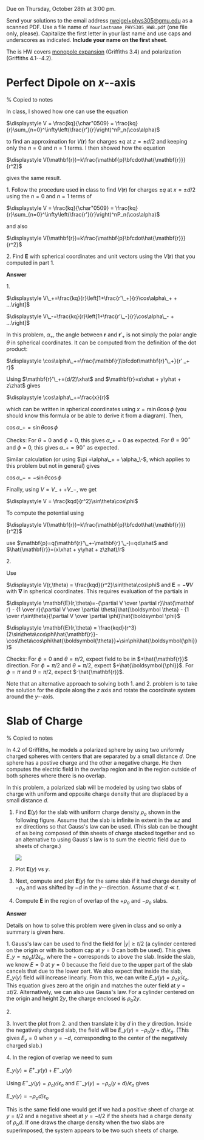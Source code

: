 Due on Thursday, October 28th at 3:00 pm.

Send your solutions to the email address rweigel+phys305@gmu.edu as a scanned PDF. Use a file name of `Yourlastname_PHYS305_HW8.pdf` (one file only, please). Capitalize the first letter in your last name and use caps and underscores as indicated. **Include your name on the first sheet**.

The is HW covers [monopole expansion](monopole_expansion.html) (Griffiths 3.4) and polarization (Griffiths 4.1--4.2).

# Perfect Dipole on $x$--axis

% Copied to notes

In class, I showed how one can use the equation

$\displaystyle V = \frac{kq}{\char"0509} = \frac{kq}{r}\sum_{n=0}^\infty\left(\frac{r'}{r}\right)^nP_n(\cos\alpha)$

to find an approximation for $V(\mathbf{r})$ for charges $\pm q$ at $z=\pm d/2$ and keeping only the $n=0$ and $n=1$ terms. I then showed how the equation

$\displaystyle V(\mathbf{r})=k\frac{\mathbf{p}\bfcdot\hat{\mathbf{r}}}{r^2}$

gives the same result.

1\. Follow the procedure used in class to find $V(\mathbf{r})$ for charges $\pm q$ at $x=\pm d/2$ using the $n=0$ and $n=1$ terms of

$\displaystyle V = \frac{kq}{\char"0509} = \frac{kq}{r}\sum_{n=0}^\infty\left(\frac{r'}{r}\right)^nP_n(\cos\alpha)$

and also

$\displaystyle V(\mathbf{r})=k\frac{\mathbf{p}\bfcdot\hat{\mathbf{r}}}{r^2}$

2\. Find $\mathbf{E}$ with spherical coordinates and unit vectors using the $V(\mathbf{r})$ that you computed in part 1.

**Answer**

1\.

$\displaystyle V\_+=\frac{kq}{r}\left[1+\frac{r'\_+}{r}\cos\alpha\_+ + ...\right]$

$\displaystyle V\_-=\frac{kq}{r}\left[1+\frac{r'\_-}{r}\cos\alpha\_- + ...\right]$

In this problem, $\alpha_+$, the angle between $\mathbf{r}$ and $\mathbf{r}'_+$ is not simply the polar angle $\theta$ in spherical coordinates. It can be computed from the definition of the dot product:

$\displaystyle \cos\alpha\_+=\frac{\mathbf{r}\bfcdot\mathbf{r}'\_+}{r'
_+ r}$

Using $\mathbf{r}'\_+=(d/2)\xhat$ and $\mathbf{r}=x\xhat + y\yhat + z\zhat$ gives

$\displaystyle \cos\alpha\_+=\frac{x}{r}$

which can be written in spherical coordinates using $x=r\sin\theta\cos\phi$ (you should know this formula or be able to derive it from a diagram). Then,

$\displaystyle \cos\alpha\_+=\sin\theta\cos\phi$

Checks: For $\theta=0$ and $\phi=0$, this gives $\alpha\_+=0$ as expected. For $\theta=90^\circ$ and $\phi=0$, this gives $\alpha\_+=90^\circ$ as expected.

Similar calculation (or using $\pi =\alpha\_+ + \alpha_\-$, which applies to this problem but not in general) gives

$\displaystyle \cos\alpha\_-=-\sin\theta\cos\phi$

Finally, using $V=V\_+ + V\_-$, we get

$\displaystyle V = \frac{kqd}{r^2}\sin\theta\cos\phi$

To compute the potential using

$\displaystyle V(\mathbf{r})=k\frac{\mathbf{p}\bfcdot\hat{\mathbf{r}}}{r^2}$

use $\mathbf{p}=q(\mathbf{r}'\_+-\mathbf{r}'\_-)=qd\xhat$ and $\hat{\mathbf{r}}=(x\xhat + y\yhat + z\zhat)/r$

2\.

Use

$\displaystyle V(r,\theta) = \frac{kqd}{r^2}\sin\theta\cos\phi$ and $\mathbf{E}=-\mathbf{\nabla}V$ with $\mathbf{\nabla}$ in spherical coordinates. This requires evaluation of the partials in

$\displaystyle \mathbf{E}(r,\theta)=-{\partial V \over \partial r}\hat{\mathbf r} - {1 \over r}{\partial V \over \partial \theta}\hat{\boldsymbol \theta} - {1 \over r\sin\theta}{\partial V \over \partial \phi}\hat{\boldsymbol \phi}$

$\displaystyle \mathbf{E}(r,\theta) = \frac{kqd}{r^3}(2\sin\theta\cos\phi\hat{\mathbf{r}}-\cos\theta\cos\phi\hat{\boldsymbol{\theta}}+\sin\phi\hat{\boldsymbol{\phi}})$

Checks: For $\phi=0$ and $\theta=\pi/2$, expect field to be in $+\hat{\mathbf{r}}$ direction. For $\phi=\pi/2$ and $\theta=\pi/2$, expect $+\hat{\boldsymbol{\phi}}$. For $\phi=\pi$ and $\theta=\pi/2$, expect $-\hat{\mathbf{r}}$.

Note that an alternative approach to solving both 1. and 2. problem is to take the solution for the dipole along the $z$ axis and rotate the coordinate system around the $y$--axis.

# Slab of Charge

% Copied to notes

In 4.2 of Griffiths, he models a polarized sphere by using two uniformly charged spheres with centers that are separated by a small distance $d$. One sphere has a postive charge and the other a negative charge. He then computes the electric field in the overlap region and in the region outside of both spheres where there is no overlap.

In this problem, a polarized slab will be modeled by using two slabs of charge with uniform and opposite charge density that are displaced by a small distance $d$.

1. Find $\mathbf{E}(y)$ for the slab with uniform charge density $\rho_o$ shown in the following figure. Assume that the slab is infinite in extent in the $\pm z$ and $\pm x$ directions so that Gauss's law can be used. (This slab can be thought of as being composed of thin sheets of charge stacked together and so an alternative to using Gauss's law is to sum the electric field due to sheets of charge.)

   <img src="figures/Gausss_Law_Uniform_Slab.svg"/>

2. Plot $\mathbf{E}(y)$ vs $y$.

3. Next, compute and plot $\mathbf{E}(y)$ for the same slab if it had charge density of $-\rho_o$ and was shifted by $-d$ in the $y$--direction. Assume that $d\ll t$.

4. Compute $\mathbf{E}$ in the region of overlap of the $+\rho_o$ and $-\rho_o$ slabs.

**Answer**

Details on how to solve this problem were given in class and so only a summary is given here.

1\. Gauss's law can be used to find the field for $|y|\ge t/2$ (a cylinder centered on the origin or with its bottom cap at $y=0$ can both be used). This gives $E\_y=\pm \rho_o t/2\epsilon_o$, where the $+$ corresponds to above the slab. Inside the slab, we know $E=0$ at $y=0$ because the field due to the upper part of the slab cancels that due to the lower part. We also expect that inside the slab, $E\_y(y)$ field will increase linearly. From this, we can write $E\_y(y)=\rho_o y/\epsilon_o$. This equation gives zero at the origin and matches the outer field at $y=\pm t/2$. Alternatively, we can also use Gauss's law. For a cylinder centered on the origin and height $2y$, the charge enclosed is $\rho_o 2y$.

2\.

3\. Invert the plot from 2. and then translate it by $d$ in the $y$ direction. Inside the negatively charged slab, the field will be $E\_y(y)=-\rho_o (y+d)/\epsilon_o$. (This gives $E_y=0$ when $y=-d$, corresponding to the center of the negatively charged slab.)

4\. In the region of overlap we need to sum

$E\_y(y) = E^+\_y(y) + E^-\_y(y)$

Using $E^+\_y(y)=\rho_o y/\epsilon_o$ and $E^-\_y(y)=-\rho_o (y+d)/\epsilon_o$ gives

$E\_y(y) = -\rho_od/\epsilon_o$

This is the same field one would get if we had a positive sheet of charge at $y=t/2$ and a negative sheet at $y=-t/2$ if the sheets had a charge density of $\rho_o d$. If one draws the charge density when the two slabs are superimposed, the system appears to be two such sheets of charge.
